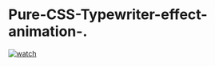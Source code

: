 # Pure-CSS-Typewriter-effect-animation-.

[![watch](https://i.postimg.cc/2SPgw5n2/typer.png)](https://www.youtube.com/watch?v=xqKrVvA48E4)
